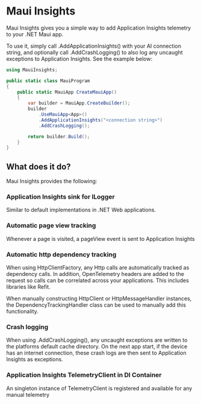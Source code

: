 # Maui Insights
Maui Insights gives you a simple way to add Application Insights telemetry to your .NET Maui app.

To use it, simply call .AddApplicationInsights() with your AI connection string, and optionally call .AddCrashLogging() to also log any uncaught exceptions to Application Insights. See the example below:
```c#
using MauiInsights;

public static class MauiProgram
{
	public static MauiApp CreateMauiApp()
	{
		var builder = MauiApp.CreateBuilder();
		builder
			.UseMauiApp<App>()
			.AddApplicationInsights("<connection string>")
			.AddCrashLogging();

		return builder.Build();
	}
}
```

## What does it do?
Maui Insights provides the following:
### Application Insights sink for ILogger
Similar to default implementations in .NET Web applications.
### Automatic page view tracking
Whenever a page is visited, a pageView event is sent to Application Insights
### Automatic http dependency tracking
When using HttpClientFactory, any Http calls are automatically tracked as dependency calls. In addition, OpenTelemetry headers are added to the request so calls can be correlated across your applications.
This includes libraries like Refit.

When manually constructing HttpClient or HttpMessageHandler instances, the DependencyTrackingHandler class can be used to manually add this functionality.
### Crash logging
When using .AddCrashLogging(), any uncaught exceptions are written to the platforms default cache directory. On the next app start, if the device has an internet connection, these crash logs are then sent to Application Insights as exceptions.
### Application Insights TelemetryClient in DI Container
An singleton instance of TelemetryClient is registered and available for any manual telemetry